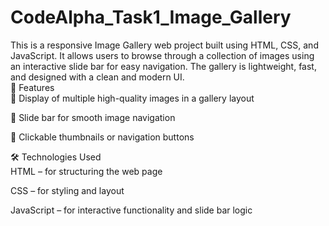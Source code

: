 # CodeAlpha_Task1_Image_Gallery
This is a responsive Image Gallery web project built using HTML, CSS, and JavaScript. It allows users to browse through a collection of images using an interactive slide bar for easy navigation. The gallery is lightweight, fast, and designed with a clean and modern UI.
<br>
🚀 Features<br>
📸 Display of multiple high-quality images in a gallery layout<br>

🔄 Slide bar for smooth image navigation<br>

🎯 Clickable thumbnails or navigation buttons<br>


🛠️ Technologies Used<br>
HTML – for structuring the web page<br>

CSS – for styling and layout<br>

JavaScript – for interactive functionality and slide bar logic
